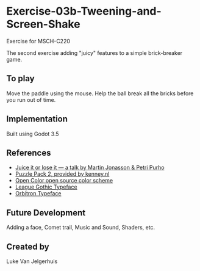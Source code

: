 # Exercise-03b-Tweening-and-Screen-Shake

Exercise for MSCH-C220

The second exercise adding "juicy" features to a simple brick-breaker game.

## To play

Move the paddle using the mouse. Help the ball break all the bricks before you run out of time.


## Implementation

Built using Godot 3.5

## References
 * [Juice it or lose it — a talk by Martin Jonasson & Petri Purho](https://www.youtube.com/watch?v=Fy0aCDmgnxg)
 * [Puzzle Pack 2, provided by kenney.nl](https://kenney.nl/assets/puzzle-pack-2)
 * [Open Color open source color scheme](https://yeun.github.io/open-color/)
 * [League Gothic Typeface](https://www.theleagueofmoveabletype.com/league-gothic)
 * [Orbitron Typeface](https://www.theleagueofmoveabletype.com/orbitron)
 

## Future Development

Adding a face, Comet trail, Music and Sound, Shaders, etc.

## Created by 

Luke Van Jelgerhuis
